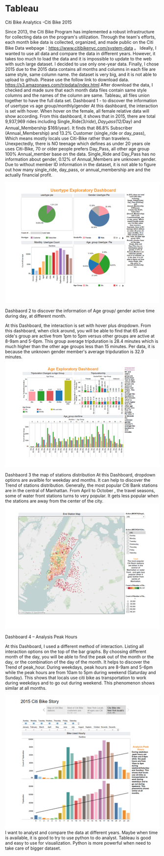 # Tableau

Citi Bike Analytics  -Citi Bike 2015

Since 2013, the Citi Bike Program has implemented a robust infrastructure for collecting data on the program's utilization. Through the team's efforts, each month bike data is collected, organized, and made public on the Citi Bike Data webpage：https://www.citibikenyc.com/system-data 。
Ideally, I wanted to use all data and compare the data in different years. However, it takes too much to load the data and it is impossible to update to the web with such large dataset. I decided to use only one-year data. Finally, I chose 2015 due to the 2015 data contains all months and columns in each file are same style, same column name. the dataset is very big, and it is not able to upload to github. Please use the follow link to download data. https://s3.amazonaws.com/tripdata/index.html
After download the data, I checked and made sure that each month data files contain same style columns and the names of the column are same.  Tableau, all files union together to have the full data set.
Dashboard 1 - to discover the information of usertype vs age group/monthly/gender
At this dashboard, the interaction is set with hover. When hover on the female, all female relative data will show according. From this dashboard, it shows that in 2015, there are total 9,937,969 rides including Single_Ride($3/ride), Day_Pass ($12/Day) and Annual_Membership $169/year). It finds that 86.8% Subscriber (Annual_Membership) and 13.2% Customer (single_ride or day_pass), Which means mostly locals use Citi-Bike rather than travelers. Unexpectedly, there is NO teenage which defines as under 20 years ole uses Citi-Bike, 70 or older people prefers Day_Pass, all other age group 100% Annual_member base on the data. Single_Ride and Day_Pass has no information about gender, 0.12% of Annual_Members are unknown gender.
Due to without member ID information in the dataset, it is not able to figure out how many single_ride, day_pass, or annual_membership are and the actually financial profit.

![Usertype Dashboard](image/Usertype%20Exploratory%20Dashbaord.png)


Dashbaord 2 to discover the information of Age group/ gender active time during day, at different month.

At this Dashboard, the interaction is set with hover plus dropdown. From this dashboard, when click around, you will be able to find that 65  and olde's  group are active from 1pm to 5pm versus other groups are active at 8-9am and 5-6pm. This group average tripduration is 28.4 minutes which is much higher than the other age groups less than 15 minutes.  Per data, it is because the unknown gender member's average tripduration is 32.9 minutes. 
![Age Dashboard](image/Age%20Exploratory%20Dashboard.png)

Dashbaord 3 the map of stations distribution
At this Dashboard, dropdown options are availble for weekday and months. It can help to discover the Trend of stations distribution. Generally, the most popular Citi Bank stations are in the central of  Manhattan. From April to October
, the travel seasons, some of  water front stations turns to very popular. It gets less popular when the stations are away from the center of the city. 
![Map Dashboard](image/map.png)


Dashboard 4 – Analysis Peak Hours

At this Dashboard, I used a different method of interaction. Listing all interaction options on the top of the bar graphs.  By choosing different month of the day, you will be able to find the peak out of the month or the day, or the combination of the day of the month.  It helps to discover the Trend of peak_hour. During weekdays, peak hours are 8-9am and 5-6pm while the peak hours are from 10am to 5pm during weekend (Saturday and Sunday). This shows that locals use citi bike as transportation to work during weekdays and to go out during weekend. This phenomenon shows similar at all months.

![Peak_hour Analyst Dashboard](image/BikeusedHourly.png)
I want to analyst and compare the data at different years. Maybe when time is available, it is good to try to use python to do analyst. Tableau is good and easy to use for visualization. Python is more powerful when need to take care of bigger dataset. 
